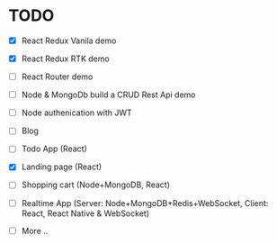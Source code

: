 # TODO

- [x] React Redux Vanila demo
- [x] React Redux RTK demo

- [ ] React Router demo
- [ ] Node & MongoDb build a CRUD Rest Api demo
- [ ] Node authenication with JWT
- [ ] Blog
- [ ] Todo App (React)
- [x] Landing page (React)
- [ ] Shopping cart (Node+MongoDB, React)
- [ ] Realtime App (Server: Node+MongoDB+Redis+WebSocket, Client: React, React Native & WebSocket)

- [ ] More ..
